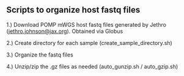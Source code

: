 ## Scripts to organize host fastq files


1.) Download POMP mWGS host fastq files generated by Jethro (jethro.johnson@jax.org). Obtained via Globus

2.) Create directory for each sample (create_sample_directory.sh)

3.) Organize the fastq files 

4.) Unzip/zip the .gz files as needed (auto_gunzip.sh / auto_gzip.sh)
